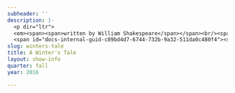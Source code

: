 ```yaml
---
subheader: ''
description: |-
  <p dir="ltr">
  <em><span><span>written by William Shakespeare</span></span><br/><span><span>directed by Shade Murray</span></span></em></p><p dir="ltr">
  <span id="docs-internal-guid-c89bd4d7-6744-732b-9a32-511da0c480f4"><span>Director Shade Murray presents this classic Shakespeare tale with a never-before-seen twist. Set Promenade style in the visceral world of Bohemia, you’ll be sitting amongst the action of a King’s jealousy, a Queen’s resolve, and love winning in the end.</span></span></p><p><span><strong>Laura Bevington</strong> (Perdita) is a third-year student majoring in TAPS and History. Laura was last seen as Romeo in the Dean’s Men’s production of <em>Romeo and Juliet</em>.</span></p> <p><strong>Grace Bolander</strong> (Paulina) is a third-year TAPS major. She has previously performed in UT's productions of <em>Macbeth</em> (Lady Macbeth), <em>Variations on the Death of Trotsky</em> (Mrs. Trotsky), <em>By the Bog of Cats</em> (Hester Swane), and in UT's New Work Week. She has also performed outside of the University with Actors' Theatre of Columbus in <em>Hamlet</em> (Hamlet) and <em>Romeo and Juliet</em> (Juliet), and with Curtain Players in <em>Robin Hood and the Secret of Sherwood</em> (Marian). Grace returns to Court Theatre this year as its Marketing Intern, where she worked as Casting/Education intern last year.</p><p><span><strong>Eloise Hyman</strong> (Polixenes) is a fourth-year Jewish Studies major. Recent acting credits include<em> West Side Story</em> (Anybodys), <em>Hamlet</em> (Hamlet), <em>Much Ado About Nothing</em> (Margaret), <em>The Effect of Gamma Rays on Man-in-the- Moon Marigolds</em> (Ruth), and <em>Endgame </em>(Nell).</span></p><p><strong>David Lovejoy</strong> (Florizel &amp; Others), originally from Boston, is currently finishing his studies in TAPS and English at the University. He is a proud graduate of the Black Box Acting Academy, and a founding ensemble member/Communications Liaison of Chimera Ensemble. His favorite previous roles include Hamm (<em>Endgame</em>), King Richard (<em>Richard II</em>), Pozzo (<em>Waiting for Godot</em>), and Puck (<em>A Misdummer Night's Dream</em>). He is thrilled to continue his performance work at the university with the great cast and crew of <em>Winter's Tale</em>.</p> <p><span><strong>Alex Morales</strong> (Leontes) is a fourth-year in the College, anticipating a dual major in Psychology and TAPS. Previous acting credits include <em>Closer </em>(Larry), and <em>Amadeus </em>(Salieri)</span>.</p><p><strong>Maggie Strahan</strong> (Camillo/Antigonus) is a third-year in the College, majoring in TAPS. Previous acting credits with University Theater include <em>West Side Story</em> (Minnie), <em>Urinetown</em> (Hope Cladwell), <em>Amadeus </em>(Teresa Salieri), and <em>Love's Labour's Lost </em>(Jaquenetta) with the Dean's Men.</p> <p><strong>Michaela Voit </strong>(Hermione) is a fourth-year majoring in English and Public Policy. Her past acting credits include<em> The Seagull </em>(Arkádina), <em>Miss Julie</em> (Kristine), <em>Cowboy Mouth</em> (Cavale), <em>Much Ado About Nothing </em>(Beatrice), and <em>A Midsummer Night's Dream</em> (Helena). In addition to acting, Michaela is currently the North Campus Front of House Manager for TAPS Student Staff.</p><p><strong>Shade Murray</strong> (Director): This is Shade Murray's second TAPS production at Logan, following last year's <em>SubUrbia</em>. Shade is an ensemble member at A Red Orchid Theater, where he has directed the world premieres of Brett Neveu’s <em>Pilgrim’s Progress</em> and Ike Holter’s <em>Sender</em>, as well as productions of Marisa Wegrzyn’s <em>Mud Blue Sky</em> and <em>The Butcher of Baraboo</em>, Annie Baker’s <em>The Aliens</em>, Nick Jones’ <em>Trevor</em>, Mike Leigh’s <em>Abigail’s Party</em> and <em>Kimberly Akimbo</em> by David Lindsay-Abaire. He also performed in the A Red Orchid production of <em>The Mutilated</em>. Other directing credits include Steppenwolf Theatre Company, Steep Theater, Second City, Writers’ Theater, The House Theater, Strawdog, and elsewhere. Shade is a lecturer at University of Chicago and teaches at DePaul University and Actors’ Studio Chicago.</p><p><span><strong>Mallory Nees </strong>(Co-Music Director):</span><span> A</span><span> graduate of the Acting program at DePaul's Theatre School,</span><span> Mallory has worked with many Chicagoland companies, including: Akvavit, Strawdog, Cor Theatre, InFusion, About Face, 16th Street, BoHo, Lifeline, Collaboraction and WildClaw. Mallory recently co-starred in Ignatiy Vishnevetsky's film "Ellie Lumme", which screened at several international film festivals. When not acting, Mallory writes/arranges/performs music, and recently started a band called Wino Forever (all songs are inspired by Winona Ryder film characters, obviously.)</span></p> <p><span><strong>Dan Stratton</strong> (Scenic Designer)</span><span> studied art at the University of Michigan and received his MFA from Northwestern University. He is the resident scenic designer at Silk Road Rising, an artistic associate with Steep Theatre, and teaches stage design at Columbia College and North Central College. His design credits include <em>Mosque Alert</em> (Silk Road Rising); <em>Balm in Gilead</em> (Griffin Theatre), <em>A Kid Like Jake</em> (About Face Theatre), <em>Othello </em>(The Gift Theatre), <em>The Vandal </em>(Steep Theatre); <em>Red Bud</em> (Signal Ensemble);<em> The Tennessee Williams Project </em>(The Hypocrites); <em>Paulus </em>(Silk Road Rising); <em>The Beautiful Dark</em> (RedTwist Theatre); <em>Invasion!</em> (Silk Road Rising); <em>Fallow </em>(Steep Theatre); <em>The Knowledge</em> (Steep); <em>The Lake Effect</em> (Silk Road Rising); <em>The Aliens</em> (A Red Orchid Theatre); <em>Moment </em>(Steep); <em>Festen </em>(Steep); <em>Respiced: a Silk Road Cabaret </em>(Silk Road Rising);<em> Love and Money</em> (Steep); <em>Lakeboat </em>(Steep); <em>As You Like It </em>(Two Pence Shakespeare); <em>Peter Pan: A Play</em> (LookingGlass Theatre); <em>Suicide Inc. </em>(Gift Theatre Company); <em>Abigail's Party</em> (A Red Orchid Theatre); and <em>R.U.R.</em> (Strawdog Theatre Company). </span></p><p><span><strong>Mike Durst </strong>(Lighting Design) is a Chicago based Lighting Designer and ensemble member with A Red Orchid Theatre. Current and upcoming designs include shows with The Hypocrites, A Red Orchid Theatre, The University of Chicago, TIMELINE Theatre, Remy Bumppo, The HOUSE Theatre and Olney Theater of Maryland. Off Broadway credits include Primary Stages, 59e59, and Cherry Lane. Mike is a Part-Time Lecturer for Theater &amp; Performance Studes at The University of Chicago and a consultant on theatrical renovations including the Gray Center at The University of Chicago and The Circle Theater in Los Angeles. He is a recipient of Chicago’s Jeff award, L.A.’s Ovation award, and San Diego’s Craig Noel award. Mike is a member of IATSE Local 2 and United Scenic Artists 829.</span></p> <p><span><strong>Sarah Stark </strong>(Stage Manager) is a third-year TAPS major in the College. Previous UT/TAPS credits include: <em>Belleville </em>(SM), <em>Urinetown </em>(SM), <em>This Is How It Goes</em> (ASM), <em>Selections from Rabbit Hole</em> (SM), <em>Closer </em>(Stagehand), and <em>Rumors </em>(Asst. Props). She has also worked in stage management with American Blues Theater, The House Theatre, The Syndicate, and Pride Films &amp; Plays and looks forward to stage managing <em>After the Revolution</em> with UT this fall.</span></p> <p><span><strong>Megan Philippi </strong>(Assistant Director) is a third-year in the College, majoring in TAPS and minoring in Ecology and Evolution. She directed <em>Ex Libris</em>, played Monica in <em>By the Bog of Cats</em>, assistant directed <em>Urinetown</em>, and assistant set designed <em>Endgame</em>. She has also directed for New Work Week and written for Theater[24] and is excited to direct <em>After the Revolution</em> this fall.</span></p><p><span><strong>Lexi Turner </strong>(Assistant Director) is a fourth year studying TAPS. She is a member of UT Committee and Dean's Men Board, as well as president of UChicago Commedia. She has acted in many UT productions and directed an original workshop (<em>Women on Trial</em>) in Fall of 2015. This Fall she will be directing <em>Iphigenia and Other Daughters</em> 6th week in Theater West.</span></p><p><span><strong>Claire Haupt</strong> (Assistant Production Manager) is a fourth-year TAPS major with a focus in production management. Selected University production management credits include: <em>Cabaret</em>, <em>Urinetown</em>, and <em>Belleville</em>. Claire has interned with Salonathon, Steppenwolf, and Chicago Shakespeare Theatre and most recently made her professional debut production managing <em>Byhalia, Mississippi </em>with Definition &amp; The New Colony at the Steppenwolf 1700 Theatre.</span></p><p><span><strong>Katy Surhigh </strong>(Assistant Stage Manager) is a third-year English major in the College. Previous UT credits include <em>The Seagull </em>(ASM) and <em>Urinetown </em>(Billy Boy Bill). Additonally, she has worked as a Stage Manager with UChicago Commedia, and College Night at Victory Gardens. Katy is a member of UT Committee and the Vice President of Rhythm and Jews.</span></p><p><span><strong>Alice Sheehan</strong> (Assistant Lighitng Design) is a third-year studying Arabic and Theatre. Recent credits at the University of Chicago include: <em>Romeo and Juliet</em> (LD), <em>The Seagull </em>(LD), <em>By the Bog of Cats</em> (ME), <em>Miss Julie </em>(LD), and <em>Love's Labour's Lost</em> (ME). </span></p>
slug: winters-tale
title: A Winter's Tale
layout: show-info
quarter: fall
year: 2016

---
```


